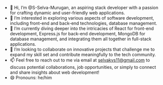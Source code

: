 - 👋 Hi, I’m @S-Selva-Murugan, an aspiring stack developer with a passion for crafting dynamic and user-friendly web applications.
- 👀 I’m interested in exploring various aspects of software development, including front-end and back-end technologies, database management.
- 🌱 I’m currently diving deeper into the intricacies of React for front-end development, Express.js for back-end development, MongoDB for database management, and integrating them all together in full-stack applications.
- 💞️ I’m looking to collaborate on innovative projects that challenge me to expand my skill set and contribute meaningfully to the tech community.
- 📫 Feel free to reach out to me via email at selvakvs11@gmail.com to discuss potential collaborations, job opportunities, or simply to connect and share insights about web development!
- 😄 Pronouns: he/him

<!---
S-Selva-Murugan/S-Selva-Murugan is a ✨ special ✨ repository because its `README.md` (this file) appears on your GitHub profile.
You can click the Preview link to take a look at your changes.
--->
